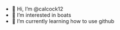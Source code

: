 - 👋 Hi, I’m @calcock12
- 👀 I’m interested in boats
- 🌱 I’m currently learning how to use github

<!---
calcock12/calcock12 is a ✨ special ✨ repository because its `README.md` (this file) appears on your GitHub profile.
You can click the Preview link to take a look at your changes.
--->

